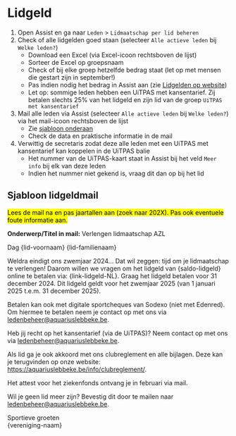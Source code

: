 # Lidgeld

1. Open Assist en ga naar `Leden` > `Lidmaatschap per lid beheren`
2. Check of alle lidgelden goed staan (selecteer `Alle actieve leden` bij `Welke leden?`)
    - Download een Excel (via Excel-icoon rechtsboven de lijst)
    - Sorteer de Excel op groepsnaam
    - Check of bij elke groep hetzelfde bedrag staat (let op met mensen die gestart zijn in september!)
    - Pas indien nodig het bedrag in Assist aan (zie [Lidgelden op website](https://aquariuslebbeke.be/info/info-clubreglement/))
    - Let op: sommige leden hebben een UiTPAS met kansentarief. Zij betalen slechts 25% van het lidgeld en zijn lid van de groep `UiTPAS met kansentarief`
3. Mail alle leden via Assist (selecteer `Alle actieve leden` bij `Welke leden?`) via het mail-icoon rechtsboven de lijst
    - Zie [sjabloon onderaan](#sjabloon-lidgeldmail)
    - Check de data en praktische informatie in de mail
4. Verwittig de secretaris zodat deze alle leden met een UiTPAS met kansentarief kan koppelen in de UiTPAS balie
    - Het nummer van de UiTPAS-kaart staat in Assist bij het veld `Meer info` bij elk van deze leden
    - Indien het nummer niet gekend is, vraag dit dan op bij het lid

## Sjabloon lidgeldmail

<mark>Lees de mail na en pas jaartallen aan (zoek naar 202X). Pas ook eventuele foute informatie aan.</mark>

**Onderwerp/Titel in mail:** Verlengen lidmaatschap AZL

Dag {lid-voornaam} {lid-familienaam}

Weldra eindigt ons zwemjaar 2024... Dat wil zeggen: tijd om je lidmaatschap te verlengen! Daarom willen we vragen om het lidgeld van {saldo-lidgeld} online te betalen via: {link-lidgeld-NL}. Graag het lidgeld betalen voor 31 december 2024. Dit lidgeld geldt voor het zwemjaar 2025 (van 1 januari 2025 t.e.m. 31 december 2025).

Betalen kan ook met digitale sportcheques van Sodexo (niet met Edenred). Om hiermee te betalen neem je contact op met ons via <ledenbeheer@aquariuslebbeke.be>.

Heb jij recht op het kansentarief (via de UiTPAS)? Neem contact op met ons via <ledenbeheer@aquariuslebbeke.be>.

Als lid ga je ook akkoord met ons clubreglement en alle bijlagen. Deze kan je terugvinden op onze website: <https://aquariuslebbeke.be/info/clubreglement/>.

Het attest voor het ziekenfonds ontvang je in februari via mail.

Wil je geen lid meer zijn? Bevestig dit door te mailen naar <ledenbeheer@aquariuslebbeke.be>.

Sportieve groeten<br/>
{vereniging-naam}
